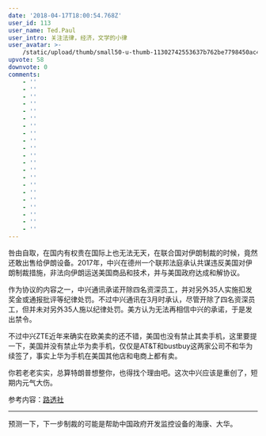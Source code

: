 ```yaml
---
date: '2018-04-17T18:00:54.768Z'
user_id: 113
user_name: Ted.Paul
user_intro: 关注法律，经济，文学的小律
user_avatar: >-
    /static/upload/thumb/small50-u-thumb-11302742553637b762be7798450ac4f45abc80e9326.png
upvote: 58
downvote: 0
comments:
    - ''
    - ''
    - ''
    - ''
    - ''
    - ''
    - ''
    - ''
    - ''
    - ''
    - ''
    - ''
    - ''
    - ''
    - ''
    - ''
    - ''
    - ''
    - ''
    - ''
    - ''
---
```


咎由自取，在国内有权贵在国际上也无法无天，在联合国对伊朗制裁的时候，竟然还敢出售给伊朗设备。2017年，中兴在德州一个联邦法庭承认共谋违反美国对伊朗制裁措施，非法向伊朗运送美国商品和技术，并与美国政府达成和解协议。

作为协议的内容之一，中兴通讯承诺开除四名资深员工，并对另外35人实施扣发奖金或通报批评等纪律处罚。不过中兴通讯在3月时承认，尽管开除了四名资深员工，但并未对另外35人施以纪律处罚。美方认为无法再相信中兴的承诺，于是发出禁令。

不过中兴ZTE近年来确实在欧美卖的还不错，美国也没有禁止其卖手机，这里要提一下，美国并没有禁止华为卖手机，仅仅是AT&T和bustbuy这两家公司不和华为续签了，事实上华为手机在美国其他店和电商上都有卖。

你若老老实实，总算特朗普想整你，也得找个理由吧。这次中兴应该是重创了，短期内元气大伤。

参考内容：[路透社](https://web.archive.org:443/web/20180529150629/https://cn.reuters.com/article/us-ban-zte-parts-0416-mon-idCNKBS1HO00W)

---

预测一下，下一步制裁的可能是帮助中国政府开发监控设备的海康、大华。
